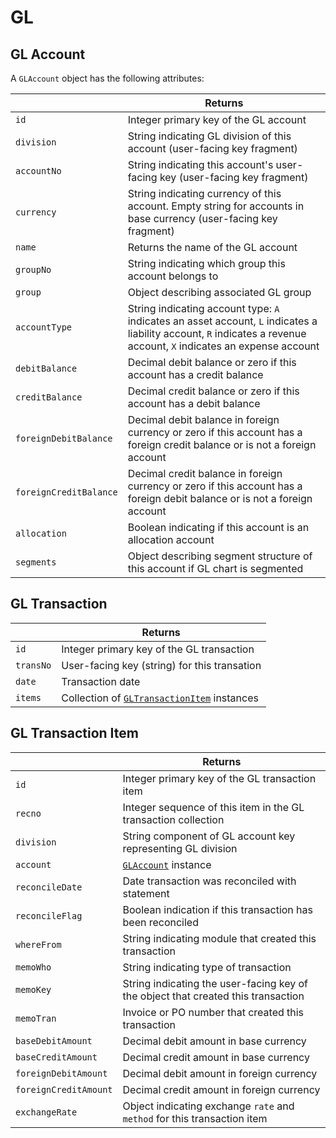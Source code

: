 # GL

## GL Account

A `GLAccount` object has the following attributes:

|   | Returns |
| --- | --- |
| `id` | Integer primary key of the GL account |
| `division` | String indicating GL division of this account (user-facing key fragment) |
| `accountNo` | String indicating this account's user-facing key (user-facing key fragment)  |
| `currency` | String indicating currency of this account. Empty string for accounts in base currency (user-facing key fragment)  |
| `name` | Returns the name of the GL account |
| `groupNo` | String indicating which group this account belongs to |
| `group` | Object describing associated GL group |
| `accountType` | String indicating account type: `A` indicates an asset account, `L` indicates a liability account, `R` indicates a revenue account, `X` indicates an expense account |
| `debitBalance` | Decimal debit balance or zero if this account has a credit balance |
| `creditBalance` | Decimal credit balance or zero if this account has a debit balance |
| `foreignDebitBalance` | Decimal debit balance in foreign currency or zero if this account has a foreign credit balance or is not a foreign account |
| `foreignCreditBalance` | Decimal credit balance in foreign currency or zero if this account has a foreign debit balance or is not a foreign account |
| `allocation` | Boolean indicating if this account is an allocation account |
| `segments` | Object describing segment structure of this account if GL chart is segmented |

## GL Transaction

|   | Returns |
| --- | --- |
| `id` | Integer primary key of the GL transaction |
| `transNo` | User-facing key (string) for this transation |
| `date` | Transaction date |
| `items` | Collection of [`GLTransactionItem`](#gl-transaction-item) instances |

## GL Transaction Item

|   | Returns |
| --- | --- |
| `id` | Integer primary key of the GL transaction item |
| `recno` | Integer sequence of this item in the GL transaction collection |
| `division` | String component of GL account key representing GL division |
| `account` | [`GLAccount`](#gl-account) instance |
| `reconcileDate` | Date transaction was reconciled with statement |
| `reconcileFlag` | Boolean indication if this transaction has been reconciled |
| `whereFrom` | String indicating module that created this transaction |
| `memoWho` | String indicating type of transaction |
| `memoKey` | String indicating the user-facing key of the object that created this transaction |
| `memoTran` | Invoice or PO number that created this transaction |
| `baseDebitAmount` | Decimal debit amount in base currency |
| `baseCreditAmount` | Decimal credit amount in base currency |
| `foreignDebitAmount` | Decimal debit amount in foreign currency |
| `foreignCreditAmount` | Decimal credit amount in foreign currency |
| `exchangeRate` | Object indicating exchange `rate` and `method` for this transaction item |
